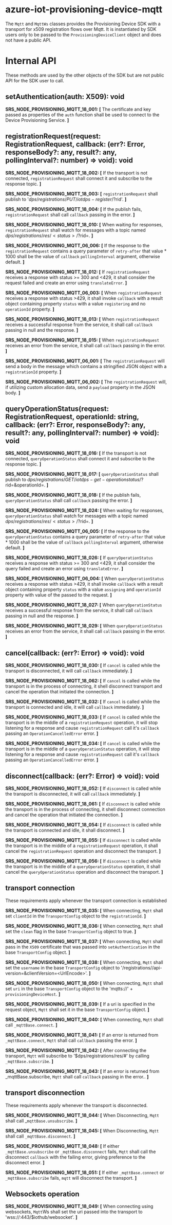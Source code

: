 # azure-iot-provisioning-device-mqtt

The `Mqtt` and `MqttWs` classes provides the Provisioning Device SDK with a transport for x509 registration flows over Mqtt. It is instantiated by SDK users only to be passed to the `ProvisioningDeviceClient` object and does not have a public API.

# Internal API

These methods are used by the other objects of the SDK but are not public API for the SDK user to call.

## setAuthentication(auth: X509): void

**SRS_NODE_PROVISIONING_MQTT_18_001: [** The certificate and key passed as properties of the `auth` function shall be used to connect to the Device Provisioning Service. **]**

## registrationRequest(request: RegistrationRequest, callback: (err?: Error, responseBody?: any, result?: any, pollingInterval?: number) => void): void

**SRS_NODE_PROVISIONING_MQTT_18_002: [** If the transport is not connected, `registrationRequest` shall connect it and subscribe to the response topic. **]**

**SRS_NODE_PROVISIONING_MQTT_18_003: [** `registrationRequest` shall publish to '$dps/registrations/PUT/iotdps-register/?$rid<rid>'. **]**

**SRS_NODE_PROVISIONING_MQTT_18_004: [** If the publish fails, `registrationRequest` shall call `callback` passing in the error. **]**

**SRS_NODE_PROVISIONING_MQTT_18_010: [** When waiting for responses, `registrationRequest` shall watch for messages with a topic named $dps/registrations/res/<status>/?$rid=<rid>. **]**

**SRS_NODE_PROVISIONING_MQTT_06_006: [** If the response to the `registrationRequest` contains a query parameter of `retry-after` that value * 1000 shall be the value of `callback` `pollingInterval` argument, otherwise default. **]**

**SRS_NODE_PROVISIONING_MQTT_18_012: [** If `registrationRequest` receives a response with status >= 300 and <429, it shall consider the request failed and create an error using `translateError`. **]**

**SRS_NODE_PROVISIONING_MQTT_06_003: [** When `registrationRequest` receives a response with status >429, it shall invoke `callback` with a result object containing property `status` with a value `registering` and no `operationId` property. **]**

**SRS_NODE_PROVISIONING_MQTT_18_013: [** When `registrationRequest` receives a successful response from the service, it shall call `callback` passing in null and the response. **]**

**SRS_NODE_PROVISIONING_MQTT_18_015: [** When `registrationRequest` receives an error from the service, it shall call `callback` passing in the error. **]**

**SRS_NODE_PROVISIONING_MQTT_06_001: [** The `registrationRequest` will send a body in the message which contains a stringified JSON object with a `registrationId` property. **]**

**SRS_NODE_PROVISIONING_MQTT_06_002: [** The `registrationRequest` will, if utilizing custom allocation data, send a `payload` property in the JSON body. **]**

## queryOperationStatus(request: RegistrationRequest, operationId: string, callback: (err?: Error, responseBody?: any, result?: any, pollingInterval?: number) => void): void

**SRS_NODE_PROVISIONING_MQTT_18_016: [** If the transport is not connected, `queryOperationStatus` shall connect it and subscribe to the response topic. **]**

**SRS_NODE_PROVISIONING_MQTT_18_017: [** `queryOperationStatus` shall publish to $dps/registrations/GET/iotdps-get-operationstatus/?$rid=<rid>&operationId=<operationId>. **]**

**SRS_NODE_PROVISIONING_MQTT_18_018: [** If the publish fails, `queryOperationStatus` shall call `callback` passing the error. **]**

**SRS_NODE_PROVISIONING_MQTT_18_024: [** When waiting for responses, `queryOperationStatus` shall watch for messages with a topic named $dps/registrations/res/<status>/?$rid=<rid>. **]**

**SRS_NODE_PROVISIONING_MQTT_06_005: [** If the response to the `queryOperationStatus` contains a query parameter of `retry-after` that value * 1000 shall be the value of `callback` `pollingInterval` argument, otherwise default. **]**

**SRS_NODE_PROVISIONING_MQTT_18_026: [** If `queryOperationStatus` receives a response with status >= 300 and <429, it shall consider the query failed and create an error using `translateError`. **]**

**SRS_NODE_PROVISIONING_MQTT_06_004: [** When `queryOperationStatus` receives a response with status >429, it shall invoke `callback` with a result object containing property `status` with a value `assigning` and `operationId` property with value of the passed to the request.
 **]**

**SRS_NODE_PROVISIONING_MQTT_18_027: [** When `queryOperationStatus` receives a successful response from the service, it shall call `callback` passing in null and the response. **]**

**SRS_NODE_PROVISIONING_MQTT_18_029: [** When `queryOperationStatus` receives an error from the service, it shall call `callback` passing in the error. **]**


## cancel(callback: (err?: Error) => void): void

**SRS_NODE_PROVISIONING_MQTT_18_030: [** If `cancel` is called while the transport is disconnected, it will call `callback` immediately. **]**

**SRS_NODE_PROVISIONING_MQTT_18_062: [** If `cancel` is called while the transport is in the process of connecting, it shell disconnect transport and cancel the operation that initiated the connection. **]**

**SRS_NODE_PROVISIONING_MQTT_18_032: [** If `cancel` is called while the transport is connected and idle, it will call `callback` immediately. **]**

**SRS_NODE_PROVISIONING_MQTT_18_033: [** If `cancel` is called while the transport is in the middle of a `registrationRequest` operation, it will stop listening for a response and cause `registrationRequest` call it's `callback` passing an `OperationCancelledError` error. **]**

**SRS_NODE_PROVISIONING_MQTT_18_034: [** If `cancel` is called while the transport is in the middle of a `queryOperationStatus` operation, it will stop listening for a response and cause `registrationRequest` call it's `callback` passing an `OperationCancelledError` error. **]**


## disconnect(callback: (err?: Error) => void): void

**SRS_NODE_PROVISIONING_MQTT_18_052: [** If `disconnect` is called while the transport is disconnected, it will call `callback` immediately. **]**

**SRS_NODE_PROVISIONING_MQTT_18_061: [** If `disconnect` is called while the transport is in the process of connecting, it shell disconnect connection and cancel the operation that initiated the connection. **]**

**SRS_NODE_PROVISIONING_MQTT_18_054: [** If `disconnect` is called while the transport is connected and idle, it shall disconnect. **]**

**SRS_NODE_PROVISIONING_MQTT_18_055: [** If `disconnect` is called while the transport is in the middle of a `registrationRequest` operation, it shall cancel the `registrationRequest` operation and disconnect the transport. **]**

**SRS_NODE_PROVISIONING_MQTT_18_056: [** If `disconnect` is called while the transport is in the middle of a `queryOperationStatus` operation, it shall cancel the `queryOperationStatus` operation and disconnect the transport. **]**


## transport connection
These requirements apply whenever the transport connection is established

**SRS_NODE_PROVISIONING_MQTT_18_035: [** When connecting, `Mqtt` shall set `clientId` in the `TransportConfig` object to the `registrationId`. **]**

**SRS_NODE_PROVISIONING_MQTT_18_036: [** When connecting, `Mqtt` shall set the `clean` flag in the base `TransportConfig` object to true. **]**

**SRS_NODE_PROVISIONING_MQTT_18_037: [** When connecting, `Mqtt` shall pass in the `X509` certificate that was passed into `setAuthentication` in the base `TransportConfig` object. **]**

**SRS_NODE_PROVISIONING_MQTT_18_038: [** When connecting, `Mqtt` shall set the `username` in the base `TransportConfig` object to '<idScope>/registrations/<registrationId>/api-version=<apiVersion>&clientVersion=<UrlEncode<userAgent>>'. **]**

**SRS_NODE_PROVISIONING_MQTT_18_050: [** When connecting, `Mqtt` shall set `uri` in the base `TransportConfig` object to the 'mqtts://' + `provisioningDeviceHost`. **]**

**SRS_NODE_PROVISIONING_MQTT_18_039: [** If a uri is specified in the request object, `Mqtt` shall set it in the base `TransportConfig` object. **]**

**SRS_NODE_PROVISIONING_MQTT_18_040: [** When connecting, `Mqtt` shall call `_mqttBase.connect`. **]**

**SRS_NODE_PROVISIONING_MQTT_18_041: [** If an error is returned from `_mqttBase.connect`, `Mqtt`  shall call `callback` passing the error. **]**

**SRS_NODE_PROVISIONING_MQTT_18_042: [** After connecting the transport, `Mqtt` will subscribe to '$dps/registrations/res/#' by calling `_mqttBase.subscribe`. **]**

**SRS_NODE_PROVISIONING_MQTT_18_043: [** If an error is returned from _mqttBase.subscribe, `Mqtt` shall call `callback` passing in the error.. **]**


## transport disconnection
These requirements apply whenever the transport is disconnected.

**SRS_NODE_PROVISIONING_MQTT_18_044: [** When Disconnecting, `Mqtt` shall call _`mqttBase.unsubscribe`. **]**

**SRS_NODE_PROVISIONING_MQTT_18_045: [** When Disconnecting, `Mqtt` shall call `_mqttBase.disconnect`. **]**

**SRS_NODE_PROVISIONING_MQTT_18_048: [** If either `_mqttBase.unsubscribe` or `_mqttBase.disconnect` fails, `Mqtt` shall call the disconnect `callback` with the failing error, giving preference to the disconnect error. **]**

**SRS_NODE_PROVISIONING_MQTT_18_051: [** If either `_mqttBase.connect` or `_mqttBase.subscribe` fails, `mqtt` will disconnect the transport. **]**

## Websockets operation

**SRS_NODE_PROVISIONING_MQTT_18_049: [** When connecting using websockets, `Mqtt`Ws shall set the uri passed into the transport to 'wss://<host>:443/$iothub/websocket'. **]**

